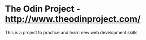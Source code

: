 # The Odin Project - http://www.theodinproject.com/

This is a project to practice and learn new web development skills
